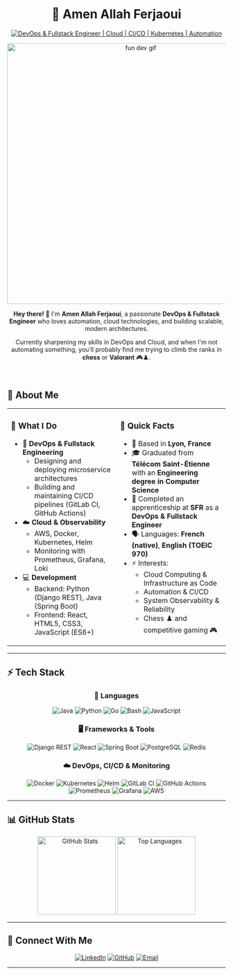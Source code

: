 # <div align="center">🚀 **Amen Allah Ferjaoui**</div>

<div align="center">
  
[![DevOps & Fullstack Engineer | Cloud | CI/CD | Kubernetes | Automation](https://img.shields.io/badge/DevOps_&_Fullstack_Engineer_%7C_Cloud_%7C_CI%2FCD_%7C_Kubernetes_%7C_Automation-0A0A0A?style=for-the-badge&logo=devops&logoColor=white)](https://linkedin.com/in/amen-allah-ferjaoui)

<img src="https://media0.giphy.com/media/v1.Y2lkPTc5MGI3NjExNzd5MHFtNnplOXllYWtyeTB0eThwNXRzcm0wdzVuOW55ZmNsNm9zOSZlcD12MV9pbnRlcm5hbF9naWZfYnlfaWQmY3Q9Zw/AhjXalGPAfJg4/giphy.gif" alt="fun dev gif" width="600px">

</div>

<div align="center">
  <p><strong>Hey there! 👋</strong> I'm <b>Amen Allah Ferjaoui</b>, a passionate <b>DevOps & Fullstack Engineer</b> who loves automation, cloud technologies, and building scalable, modern architectures.</p>
  <p>Currently sharpening my skills in DevOps and Cloud, and when I'm not automating something, you’ll probably find me trying to climb the ranks in <b>chess</b> or <b>Valorant</b> 🎮♟️.</p>
</div>


<br>

## 💫 About Me

<table>
<tr>
<td width="50%">

### 🚀 What I Do
- 🧠 **DevOps & Fullstack Engineering**
  - Designing and deploying microservice architectures
  - Building and maintaining CI/CD pipelines (GitLab CI, GitHub Actions)
- ☁️ **Cloud & Observability**
  - AWS, Docker, Kubernetes, Helm
  - Monitoring with Prometheus, Grafana, Loki
- 💻 **Development**
  - Backend: Python (Django REST), Java (Spring Boot)
  - Frontend: React, HTML5, CSS3, JavaScript (ES6+)

</td>
<td width="50%">

### 🎯 Quick Facts
- 📍 Based in **Lyon, France**
- 🎓 Graduated from **Télécom Saint-Étienne** with an **Engineering degree in Computer Science**
- 💼 Completed an apprenticeship at **SFR** as a **DevOps & Fullstack Engineer**
- 🗣️ Languages: **French (native)**, **English (TOEIC 970)**
- ⚡ Interests:
  - Cloud Computing & Infrastructure as Code
  - Automation & CI/CD
  - System Observability & Reliability
  - Chess ♟️ and competitive gaming 🎮

</td>
</tr>
</table>

---


## ⚡ Tech Stack

<div align="center">

### 🧰 Languages
![Java](https://img.shields.io/badge/Java-%23ED8B00.svg?style=for-the-badge&logo=openjdk&logoColor=white)
![Python](https://img.shields.io/badge/Python-3670A0?style=for-the-badge&logo=python&logoColor=ffdd54)
![Go](https://img.shields.io/badge/Go-%2300ADD8.svg?style=for-the-badge&logo=go&logoColor=white)
![Bash](https://img.shields.io/badge/Bash-%234EAA25.svg?style=for-the-badge&logo=gnubash&logoColor=white)
![JavaScript](https://img.shields.io/badge/JavaScript-%23323330.svg?style=for-the-badge&logo=javascript&logoColor=%23F7DF1E)

### 🖥️ Frameworks & Tools
![Django REST](https://img.shields.io/badge/Django_REST-%23092E20.svg?style=for-the-badge&logo=django&logoColor=white)
![React](https://img.shields.io/badge/React-%2320232a.svg?style=for-the-badge&logo=react&logoColor=%2361DAFB)
![Spring Boot](https://img.shields.io/badge/Spring_Boot-%236DB33F.svg?style=for-the-badge&logo=springboot&logoColor=white)
![PostgreSQL](https://img.shields.io/badge/PostgreSQL-%23336791.svg?style=for-the-badge&logo=postgresql&logoColor=white)
![Redis](https://img.shields.io/badge/Redis-%23DC382D.svg?style=for-the-badge&logo=redis&logoColor=white)

### ☁️ DevOps, CI/CD & Monitoring
![Docker](https://img.shields.io/badge/Docker-%230db7ed.svg?style=for-the-badge&logo=docker&logoColor=white)
![Kubernetes](https://img.shields.io/badge/Kubernetes-%23326ce5.svg?style=for-the-badge&logo=kubernetes&logoColor=white)
![Helm](https://img.shields.io/badge/Helm-%230F1689.svg?style=for-the-badge&logo=helm&logoColor=white)
![GitLab CI](https://img.shields.io/badge/GitLab_CI-%23181717.svg?style=for-the-badge&logo=gitlab&logoColor=white)
![GitHub Actions](https://img.shields.io/badge/GitHub_Actions-%232671E5.svg?style=for-the-badge&logo=githubactions&logoColor=white)
![Prometheus](https://img.shields.io/badge/Prometheus-E6522C?style=for-the-badge&logo=Prometheus&logoColor=white)
![Grafana](https://img.shields.io/badge/Grafana-%23F46800.svg?style=for-the-badge&logo=grafana&logoColor=white)
![AWS](https://img.shields.io/badge/AWS-%23FF9900.svg?style=for-the-badge&logo=amazon-aws&logoColor=white)

</div>

---

## 📊 GitHub Stats

<div align="center">
  <img src="https://github-readme-stats.vercel.app/api?username=amenferjaoui&show_icons=true&include_all_commits=true&theme=tokyonight&hide_border=true" alt="GitHub Stats" height="180px"/>
  <img src="https://github-readme-stats.vercel.app/api/top-langs/?username=amenferjaoui&layout=compact&theme=tokyonight&hide_border=true" alt="Top Languages" height="180px"/>
</div>

---


## 🤝 Connect With Me

<div align="center">

[![LinkedIn](https://img.shields.io/badge/LinkedIn-Amen_Allah_Ferjaoui-%230077B5.svg?style=for-the-badge&logo=linkedin&logoColor=white)](https://linkedin.com/in/amen-allah-ferjaoui)
[![GitHub](https://img.shields.io/badge/GitHub-amenferjaoui-181717?style=for-the-badge&logo=github&logoColor=white)](https://github.com/amenferjaoui)
[![Email](https://img.shields.io/badge/Email-amen--allah.ferjaoui%40telecom--st--etienne.fr-D14836?style=for-the-badge&logo=gmail&logoColor=white)](mailto:amen-allah.ferjaoui@telecom-st-etienne.fr)

</div>

---

